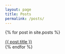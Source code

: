 ```yaml
---
layout: page
title: Posts
permalink: /posts/
---
```


{% for post in site.posts %}
    <div>
      <a href="{{ post.url }}">{{ post.title }}</a>
    </div>
{% endfor %}

